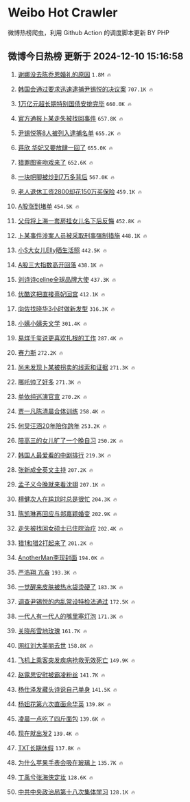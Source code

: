 # Weibo Hot Crawler 



微博热榜爬虫，利用 Github Action 的调度脚本更新 BY PHP 


## 微博今日热榜 更新于 2024-12-10 15:16:58 
1. [谢娜没去陈乔恩婚礼的原因](https://s.weibo.com/weibo?q=%23%E8%B0%A2%E5%A8%9C%E6%B2%A1%E5%8E%BB%E9%99%88%E4%B9%94%E6%81%A9%E5%A9%9A%E7%A4%BC%E7%9A%84%E5%8E%9F%E5%9B%A0%23&t=31&band_rank=1&Refer=top) `1.8M 🔥` 

1. [韩国会通过要求迅速逮捕尹锡悦的决议案](https://s.weibo.com/weibo?q=%23%E9%9F%A9%E5%9B%BD%E4%BC%9A%E9%80%9A%E8%BF%87%E8%A6%81%E6%B1%82%E8%BF%85%E9%80%9F%E9%80%AE%E6%8D%95%E5%B0%B9%E9%94%A1%E6%82%A6%E7%9A%84%E5%86%B3%E8%AE%AE%E6%A1%88%23&t=31&band_rank=2&Refer=top) `707.1K 🔥` 

1. [1万亿元超长期特别国债安排完毕](https://s.weibo.com/weibo?q=%231%E4%B8%87%E4%BA%BF%E5%85%83%E8%B6%85%E9%95%BF%E6%9C%9F%E7%89%B9%E5%88%AB%E5%9B%BD%E5%80%BA%E5%AE%89%E6%8E%92%E5%AE%8C%E6%AF%95%23&t=31&band_rank=3&Refer=top) `660.0K 🔥` 

1. [官方通报卜某走失被找回事件](https://s.weibo.com/weibo?q=%23%E5%AE%98%E6%96%B9%E9%80%9A%E6%8A%A5%E5%8D%9C%E6%9F%90%E8%B5%B0%E5%A4%B1%E8%A2%AB%E6%89%BE%E5%9B%9E%E4%BA%8B%E4%BB%B6%23&t=31&band_rank=4&Refer=top) `657.8K 🔥` 

1. [尹锡悦等8人被列入逮捕名单](https://s.weibo.com/weibo?q=%23%E5%B0%B9%E9%94%A1%E6%82%A6%E7%AD%898%E4%BA%BA%E8%A2%AB%E5%88%97%E5%85%A5%E9%80%AE%E6%8D%95%E5%90%8D%E5%8D%95%23&t=31&band_rank=5&Refer=top) `655.2K 🔥` 

1. [蒋欣 华妃又要放肆一回了](https://s.weibo.com/weibo?q=%E8%92%8B%E6%AC%A3%20%E5%8D%8E%E5%A6%83%E5%8F%88%E8%A6%81%E6%94%BE%E8%82%86%E4%B8%80%E5%9B%9E%E4%BA%86&t=31&band_rank=6&Refer=top) `655.0K 🔥` 

1. [猎罪图鉴吻戏来了](https://s.weibo.com/weibo?q=%23%E7%8C%8E%E7%BD%AA%E5%9B%BE%E9%89%B4%E5%90%BB%E6%88%8F%E6%9D%A5%E4%BA%86%23&t=31&band_rank=7&Refer=top) `652.6K 🔥` 

1. [一块吧唧被炒到7万多背后](https://s.weibo.com/weibo?q=%23%E4%B8%80%E5%9D%97%E5%90%A7%E5%94%A7%E8%A2%AB%E7%82%92%E5%88%B07%E4%B8%87%E5%A4%9A%E8%83%8C%E5%90%8E%23&t=31&band_rank=8&Refer=top) `567.0K 🔥` 

1. [老人退休工资2800却花150万买保险](https://s.weibo.com/weibo?q=%23%E8%80%81%E4%BA%BA%E9%80%80%E4%BC%91%E5%B7%A5%E8%B5%842800%E5%8D%B4%E8%8A%B1150%E4%B8%87%E4%B9%B0%E4%BF%9D%E9%99%A9%23&t=31&band_rank=9&Refer=top) `459.1K 🔥` 

1. [A股涨到堵单](https://s.weibo.com/weibo?q=%23A%E8%82%A1%E6%B6%A8%E5%88%B0%E5%A0%B5%E5%8D%95%23&t=31&band_rank=10&Refer=top) `454.5K 🔥` 

1. [父母将上海一套房挂女儿名下后反悔](https://s.weibo.com/weibo?q=%23%E7%88%B6%E6%AF%8D%E5%B0%86%E4%B8%8A%E6%B5%B7%E4%B8%80%E5%A5%97%E6%88%BF%E6%8C%82%E5%A5%B3%E5%84%BF%E5%90%8D%E4%B8%8B%E5%90%8E%E5%8F%8D%E6%82%94%23&t=31&band_rank=11&Refer=top) `452.8K 🔥` 

1. [卜某事件涉案人员被采取刑事强制措施](https://s.weibo.com/weibo?q=%23%E5%8D%9C%E6%9F%90%E4%BA%8B%E4%BB%B6%E6%B6%89%E6%A1%88%E4%BA%BA%E5%91%98%E8%A2%AB%E9%87%87%E5%8F%96%E5%88%91%E4%BA%8B%E5%BC%BA%E5%88%B6%E6%8E%AA%E6%96%BD%23&t=31&band_rank=12&Refer=top) `448.1K 🔥` 

1. [小S大女儿Elly晒生活照](https://s.weibo.com/weibo?q=%23%E5%B0%8FS%E5%A4%A7%E5%A5%B3%E5%84%BFElly%E6%99%92%E7%94%9F%E6%B4%BB%E7%85%A7%23&t=31&band_rank=13&Refer=top) `442.5K 🔥` 

1. [A股三大指数高开回落](https://s.weibo.com/weibo?q=%23A%E8%82%A1%E4%B8%89%E5%A4%A7%E6%8C%87%E6%95%B0%E9%AB%98%E5%BC%80%E5%9B%9E%E8%90%BD%23&t=31&band_rank=14&Refer=top) `438.1K 🔥` 

1. [刘诗诗celine全球品牌大使](https://s.weibo.com/weibo?q=%23%E5%88%98%E8%AF%97%E8%AF%97celine%E5%85%A8%E7%90%83%E5%93%81%E7%89%8C%E5%A4%A7%E4%BD%BF%23&t=31&band_rank=15&Refer=top) `437.3K 🔥` 

1. [优酷这把直接熹妃回宫](https://s.weibo.com/weibo?q=%23%E4%BC%98%E9%85%B7%E8%BF%99%E6%8A%8A%E7%9B%B4%E6%8E%A5%E7%86%B9%E5%A6%83%E5%9B%9E%E5%AE%AB%23&t=31&band_rank=16&Refer=top) `412.1K 🔥` 

1. [向佐找晓华3小时做新发型](https://s.weibo.com/weibo?q=%23%E5%90%91%E4%BD%90%E6%89%BE%E6%99%93%E5%8D%8E3%E5%B0%8F%E6%97%B6%E5%81%9A%E6%96%B0%E5%8F%91%E5%9E%8B%23&t=31&band_rank=17&Refer=top) `316.3K 🔥` 

1. [小姨小姨夫文学](https://s.weibo.com/weibo?q=%23%E5%B0%8F%E5%A7%A8%E5%B0%8F%E5%A7%A8%E5%A4%AB%E6%96%87%E5%AD%A6%23&t=31&band_rank=18&Refer=top) `301.4K 🔥` 

1. [易烊千玺说更喜欢扎根的工作](https://s.weibo.com/weibo?q=%23%E6%98%93%E7%83%8A%E5%8D%83%E7%8E%BA%E8%AF%B4%E6%9B%B4%E5%96%9C%E6%AC%A2%E6%89%8E%E6%A0%B9%E7%9A%84%E5%B7%A5%E4%BD%9C%23&t=31&band_rank=19&Refer=top) `287.4K 🔥` 

1. [赛力斯](https://s.weibo.com/weibo?q=%E8%B5%9B%E5%8A%9B%E6%96%AF&t=31&band_rank=20&Refer=top) `272.2K 🔥` 

1. [尚未发现卜某被拐卖的线索和证据](https://s.weibo.com/weibo?q=%23%E5%B0%9A%E6%9C%AA%E5%8F%91%E7%8E%B0%E5%8D%9C%E6%9F%90%E8%A2%AB%E6%8B%90%E5%8D%96%E7%9A%84%E7%BA%BF%E7%B4%A2%E5%92%8C%E8%AF%81%E6%8D%AE%23&t=31&band_rank=21&Refer=top) `271.3K 🔥` 

1. [哪吒帅了好多](https://s.weibo.com/weibo?q=%23%E5%93%AA%E5%90%92%E5%B8%85%E4%BA%86%E5%A5%BD%E5%A4%9A%23&t=31&band_rank=22&Refer=top) `271.3K 🔥` 

1. [单依纯巡演官宣](https://s.weibo.com/weibo?q=%23%E5%8D%95%E4%BE%9D%E7%BA%AF%E5%B7%A1%E6%BC%94%E5%AE%98%E5%AE%A3%23&t=31&band_rank=23&Refer=top) `270.2K 🔥` 

1. [贾一凡陈清晨合体训练](https://s.weibo.com/weibo?q=%23%E8%B4%BE%E4%B8%80%E5%87%A1%E9%99%88%E6%B8%85%E6%99%A8%E5%90%88%E4%BD%93%E8%AE%AD%E7%BB%83%23&t=31&band_rank=24&Refer=top) `258.4K 🔥` 

1. [何炅汪涵20年陪你跨年](https://s.weibo.com/weibo?q=%23%E4%BD%95%E7%82%85%E6%B1%AA%E6%B6%B520%E5%B9%B4%E9%99%AA%E4%BD%A0%E8%B7%A8%E5%B9%B4%23&t=31&band_rank=25&Refer=top) `253.2K 🔥` 

1. [陪高三的女儿旷了一个晚自习](https://s.weibo.com/weibo?q=%E9%99%AA%E9%AB%98%E4%B8%89%E7%9A%84%E5%A5%B3%E5%84%BF%E6%97%B7%E4%BA%86%E4%B8%80%E4%B8%AA%E6%99%9A%E8%87%AA%E4%B9%A0&t=31&band_rank=26&Refer=top) `250.2K 🔥` 

1. [韩国人最爱看的中剧排行](https://s.weibo.com/weibo?q=%23%E9%9F%A9%E5%9B%BD%E4%BA%BA%E6%9C%80%E7%88%B1%E7%9C%8B%E7%9A%84%E4%B8%AD%E5%89%A7%E6%8E%92%E8%A1%8C%23&t=31&band_rank=27&Refer=top) `219.3K 🔥` 

1. [张新成全英文主持](https://s.weibo.com/weibo?q=%23%E5%BC%A0%E6%96%B0%E6%88%90%E5%85%A8%E8%8B%B1%E6%96%87%E4%B8%BB%E6%8C%81%23&t=31&band_rank=28&Refer=top) `207.2K 🔥` 

1. [孟子义今晚就来看沈翊](https://s.weibo.com/weibo?q=%23%E5%AD%9F%E5%AD%90%E4%B9%89%E4%BB%8A%E6%99%9A%E5%B0%B1%E6%9D%A5%E7%9C%8B%E6%B2%88%E7%BF%8A%23&t=31&band_rank=29&Refer=top) `207.1K 🔥` 

1. [檀健次人在尴尬时总是很忙](https://s.weibo.com/weibo?q=%23%E6%AA%80%E5%81%A5%E6%AC%A1%E4%BA%BA%E5%9C%A8%E5%B0%B4%E5%B0%AC%E6%97%B6%E6%80%BB%E6%98%AF%E5%BE%88%E5%BF%99%23&t=31&band_rank=30&Refer=top) `204.3K 🔥` 

1. [陈凯琳再回应与郑嘉颖婚变](https://s.weibo.com/weibo?q=%23%E9%99%88%E5%87%AF%E7%90%B3%E5%86%8D%E5%9B%9E%E5%BA%94%E4%B8%8E%E9%83%91%E5%98%89%E9%A2%96%E5%A9%9A%E5%8F%98%23&t=31&band_rank=31&Refer=top) `202.9K 🔥` 

1. [走失被找回女硕士已住院治疗](https://s.weibo.com/weibo?q=%23%E8%B5%B0%E5%A4%B1%E8%A2%AB%E6%89%BE%E5%9B%9E%E5%A5%B3%E7%A1%95%E5%A3%AB%E5%B7%B2%E4%BD%8F%E9%99%A2%E6%B2%BB%E7%96%97%23&t=31&band_rank=32&Refer=top) `202.4K 🔥` 

1. [猎1和猎2打起来了](https://s.weibo.com/weibo?q=%E7%8C%8E1%E5%92%8C%E7%8C%8E2%E6%89%93%E8%B5%B7%E6%9D%A5%E4%BA%86&t=31&band_rank=33&Refer=top) `201.2K 🔥` 

1. [AnotherMan李现封面](https://s.weibo.com/weibo?q=%23AnotherMan%E6%9D%8E%E7%8E%B0%E5%B0%81%E9%9D%A2%23&t=31&band_rank=34&Refer=top) `194.0K 🔥` 

1. [严浩翔 亢奋](https://s.weibo.com/weibo?q=%E4%B8%A5%E6%B5%A9%E7%BF%94%20%E4%BA%A2%E5%A5%8B&t=31&band_rank=35&Refer=top) `193.3K 🔥` 

1. [一觉醒来皮肤被热水袋烫硬了](https://s.weibo.com/weibo?q=%23%E4%B8%80%E8%A7%89%E9%86%92%E6%9D%A5%E7%9A%AE%E8%82%A4%E8%A2%AB%E7%83%AD%E6%B0%B4%E8%A2%8B%E7%83%AB%E7%A1%AC%E4%BA%86%23&t=31&band_rank=36&Refer=top) `183.3K 🔥` 

1. [调查尹锡悦的内乱常设特检法通过](https://s.weibo.com/weibo?q=%23%E8%B0%83%E6%9F%A5%E5%B0%B9%E9%94%A1%E6%82%A6%E7%9A%84%E5%86%85%E4%B9%B1%E5%B8%B8%E8%AE%BE%E7%89%B9%E6%A3%80%E6%B3%95%E9%80%9A%E8%BF%87%23&t=31&band_rank=37&Refer=top) `172.5K 🔥` 

1. [一代人有一代人的嘴里塞灯泡](https://s.weibo.com/weibo?q=%23%E4%B8%80%E4%BB%A3%E4%BA%BA%E6%9C%89%E4%B8%80%E4%BB%A3%E4%BA%BA%E7%9A%84%E5%98%B4%E9%87%8C%E5%A1%9E%E7%81%AF%E6%B3%A1%23&t=31&band_rank=38&Refer=top) `171.3K 🔥` 

1. [关晓彤雪地玫瑰](https://s.weibo.com/weibo?q=%23%E5%85%B3%E6%99%93%E5%BD%A4%E9%9B%AA%E5%9C%B0%E7%8E%AB%E7%91%B0%23&t=31&band_rank=39&Refer=top) `161.7K 🔥` 

1. [网红刘大美丽去世](https://s.weibo.com/weibo?q=%23%E7%BD%91%E7%BA%A2%E5%88%98%E5%A4%A7%E7%BE%8E%E4%B8%BD%E5%8E%BB%E4%B8%96%23&t=31&band_rank=40&Refer=top) `158.8K 🔥` 

1. [飞机上乘客突发疾病抢救无效死亡](https://s.weibo.com/weibo?q=%23%E9%A3%9E%E6%9C%BA%E4%B8%8A%E4%B9%98%E5%AE%A2%E7%AA%81%E5%8F%91%E7%96%BE%E7%97%85%E6%8A%A2%E6%95%91%E6%97%A0%E6%95%88%E6%AD%BB%E4%BA%A1%23&t=31&band_rank=41&Refer=top) `149.9K 🔥` 

1. [赵露思安慰被霸凌粉丝](https://s.weibo.com/weibo?q=%23%E8%B5%B5%E9%9C%B2%E6%80%9D%E5%AE%89%E6%85%B0%E8%A2%AB%E9%9C%B8%E5%87%8C%E7%B2%89%E4%B8%9D%23&t=31&band_rank=42&Refer=top) `141.7K 🔥` 

1. [杨仕泽发藏头诗说自己单身](https://s.weibo.com/weibo?q=%23%E6%9D%A8%E4%BB%95%E6%B3%BD%E5%8F%91%E8%97%8F%E5%A4%B4%E8%AF%97%E8%AF%B4%E8%87%AA%E5%B7%B1%E5%8D%95%E8%BA%AB%23&t=31&band_rank=43&Refer=top) `141.5K 🔥` 

1. [杨妞花第六次直面余华英](https://s.weibo.com/weibo?q=%23%E6%9D%A8%E5%A6%9E%E8%8A%B1%E7%AC%AC%E5%85%AD%E6%AC%A1%E7%9B%B4%E9%9D%A2%E4%BD%99%E5%8D%8E%E8%8B%B1%23&t=31&band_rank=44&Refer=top) `139.8K 🔥` 

1. [凌晨一点吃了四斤面包](https://s.weibo.com/weibo?q=%E5%87%8C%E6%99%A8%E4%B8%80%E7%82%B9%E5%90%83%E4%BA%86%E5%9B%9B%E6%96%A4%E9%9D%A2%E5%8C%85&t=31&band_rank=45&Refer=top) `139.6K 🔥` 

1. [现在就出发2](https://s.weibo.com/weibo?q=%E7%8E%B0%E5%9C%A8%E5%B0%B1%E5%87%BA%E5%8F%912&t=31&band_rank=46&Refer=top) `139.4K 🔥` 

1. [TXT长期休假](https://s.weibo.com/weibo?q=%23TXT%E9%95%BF%E6%9C%9F%E4%BC%91%E5%81%87%23&t=31&band_rank=47&Refer=top) `137.8K 🔥` 

1. [为什么苹果手表会吸在玻璃上](https://s.weibo.com/weibo?q=%23%E4%B8%BA%E4%BB%80%E4%B9%88%E8%8B%B9%E6%9E%9C%E6%89%8B%E8%A1%A8%E4%BC%9A%E5%90%B8%E5%9C%A8%E7%8E%BB%E7%92%83%E4%B8%8A%23&t=31&band_rank=48&Refer=top) `135.7K 🔥` 

1. [丁禹兮张海侠定妆](https://s.weibo.com/weibo?q=%23%E4%B8%81%E7%A6%B9%E5%85%AE%E5%BC%A0%E6%B5%B7%E4%BE%A0%E5%AE%9A%E5%A6%86%23&t=31&band_rank=49&Refer=top) `128.6K 🔥` 

1. [中共中央政治局第十八次集体学习](https://s.weibo.com/weibo?q=%23%E4%B8%AD%E5%85%B1%E4%B8%AD%E5%A4%AE%E6%94%BF%E6%B2%BB%E5%B1%80%E7%AC%AC%E5%8D%81%E5%85%AB%E6%AC%A1%E9%9B%86%E4%BD%93%E5%AD%A6%E4%B9%A0%23&t=31&band_rank=50&Refer=top) `128.1K 🔥` 

